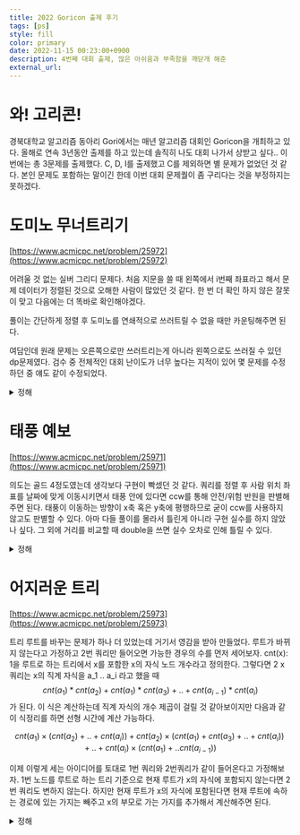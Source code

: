 ```yaml
---
title: 2022 Goricon 출제 후기
tags: [ps]
style: fill
color: primary
date: 2022-11-15 00:23:00+0900
description: 4번째 대회 출제, 많은 아쉬움과 부족함을 깨닫개 해준
external_url:
---
```

# 와! 고리콘!
경북대학교 알고리즘 동아리 Gori에서는 매년 알고리즘 대회인 Goricon을 개최하고 있다. 올해로 연속 3년동안 출제를 하고 있는데 솔직히 나도 대회 나가서 상받고 싶다.. 이번에는 총 3문제를 출제했다. C, D, I를 출제했고 C를 제외하면 별 문제가 없었던 것 같다. 본인 문제도 포함하는 말이긴 한데 이번 대회 문제퀄이 좀 구리다는 것을 부정하지는 못하겠다.

# 도미노 무너트리기
[https://www.acmicpc.net/problem/25972](https://www.acmicpc.net/problem/25972)

어려울 것 없는 실버 그리디 문제다. 처음 지문을 쓸 때 왼쪽에서 i번째 좌표라고 해서 문제 데이터가 정렬된 것으로 오해한 사람이 많았던 것 같다. 한 번 더 확인 하지 않은 잘못이 맞고 다음에는 더 똑바로 확인해야겠다.

풀이는 간단하게 정렬 후 도미노를 연쇄적으로 쓰러트릴 수 없을 때만 카운팅해주면 된다.

여담인데 원래 문제는 오른쪽으로만 쓰러트리는게 아니라 왼쪽으로도 쓰러질 수 있던 dp문제였다. 검수 중 전체적인 대회 난이도가 너무 높다는 지적이 있어 몇 문제를 수정하던 중 얘도 같이 수정되었다.

<details>
<summary>정해</summary>
<div markdown="1">

```cpp
#include <bits/stdc++.h>
using namespace std;

int cache[500100];
int n;
vector<pair<int,int>> arr;
int lcache[500100], rcache[500100];

int lft(int here)
{
    int& ret = lcache[here];
    if(ret != -1) return ret;
    if(here == n-1) return n;
    ret = here+1;
    if(arr[here+1].first - arr[here].first <= arr[here].second )
    {
        ret = lft(here+1);
    }
    return ret;
}
int rgt(int here)
{
    int& ret = rcache[here];
    if(ret != -1) return ret;
    if(here == n-1) return n;
    ret = here+1;
    if(arr[here+1].first - arr[here].first <= arr[here+1].second )
    {
        ret = rgt(here+1);
    }
    return ret;
}
int dp(int here)
{
    if(here == n) return 0;
    int& ret = cache[here];
    if(ret != -1) return ret;
    return ret = dp(lft(here)) + 1;
}

int32_t main()
{
    memset(cache, -1, sizeof(cache));
    memset(lcache, -1, sizeof(cache));
    memset(rcache, -1, sizeof(cache));
    cin.tie(0)->sync_with_stdio(0);
    cin>>n;
    for(int i=0;i<n;++i)
    {
        int a, b;
        cin>>a>>b;
        arr.push_back({a, b});
    }
    sort(arr.begin(), arr.end());
    cout<<dp(0);
}
```
</div>
</details>

# 태풍 예보
[https://www.acmicpc.net/problem/25971](https://www.acmicpc.net/problem/25971)

의도는 골드 4정도였는데 생각보다 구현이 빡셌던 것 같다. 쿼리를 정렬 후 사람 위치 좌표를 날짜에 맞게 이동시키면서 태풍 안에 있다면 ccw를 통해 안전/위험 반원을 판별해주면 된다. 태풍이 이동하는 방향이 x축 혹은 y축에 평행하므로 굳이 ccw를 사용하지 않고도 판별할 수 있다. 아마 다들 풀이를 몰라서 틀린게 아니라 구현 실수를 하지 않았나 싶다. 그 외에 거리를 비교할 때 double을 쓰면 실수 오차로 인해 틀릴 수 있다.

<details>
<summary>정해</summary>
<div markdown="1">

```cpp
#include <bits/stdc++.h>
using namespace std;
#define endl '\n'
#define int long long
#define X real()
#define Y imag()
const double PI = acos(-1);
namespace Geometry
{
    template<typename T>
    T cross_product(const complex<T>& a, const complex<T>& b)
    {
        return (conj(a)*b).Y;
    }

    template<typename T>
    T inner_product(const complex<T>& a, const complex<T>& b)
    {
        return a.X*b.X+a.Y+b.Y;
    }

    template<typename T>
    T ccw(const complex<T>& a, const complex<T>& b, const complex<T>& pos)
    {
        T ret = cross_product(pos-a, pos-b);
        return ret;
    }
}

int result[100000];
string p[3] = {"unsafe", "safe", "gori"};
int32_t main()
{
    cin.tie(0)->sync_with_stdio(0);
    int n, k, r, q;
    cin>>n>>k>>r>>q;
    vector<pair<int, complex<int>>> typhoon(k);
    vector<tuple<int, complex<int>, int>> query(q);

    for(int i=0;i<k;++i)
    {
        int a, b, c;
        cin>>a>>b>>c;
        complex<int> pos = {b, c};
        typhoon[i] = make_pair(a, pos);
    }
    for(int i=0;i<q;++i)
    {
        int a, b, c;
        cin>>a>>b>>c;
        complex<int> pos = {b, c};
        query[i] = make_tuple(a, pos, i);
    }
    //sort(typhoon.begin(), typhoon.end(), [](pair<int, complex<int>>& a, pair<int, complex<int>>& b) {
    //    return a.first < b.first;
    //});
    sort(query.begin(), query.end(), [](tuple<int, complex<int>, int>& a, tuple<int, complex<int>, int>& b) {
        return get<0>(a) < get<0>(b);
    });
    int day = 0;
    for(auto& [qday, pos, x] : query)
    {
        while(typhoon[day+1].first < n && typhoon[day+1].first <= qday)
        {
            ++day;
        }
        complex<int> herepos = typhoon[day].second;
        complex<int> delta = typhoon[day+1].second - typhoon[day].second;
        if(delta.X > 0) delta = {1, 0};
        if(delta.Y > 0) delta = {0, 1};
        if(delta.X < 0) delta = {-1, 0};
        if(delta.Y < 0) delta = {0, -1};
        herepos += delta * (qday - typhoon[day].first);
        int c = Geometry::ccw(typhoon[day].second, typhoon[day+1].second, pos);
        if(c == 0 || norm(herepos-pos) > r*r)
        {
            result[x] = 2;
        }
        else if(c > 0)
        {
            result[x] = 1;
        }
        else
        {
            result[x] = 0;
        }
    }

    for(int i=0;i<q;++i)
    {
        cout<<p[result[i]]<<endl;
    }
}
```
</div>
</details>

# 어지러운 트리
[https://www.acmicpc.net/problem/25973](https://www.acmicpc.net/problem/25973)

트리 루트를 바꾸는 문제가 하나 더 있었는데 거기서 영감을 받아 만들었다. 루트가 바뀌지 않는다고 가정하고 2번 쿼리만 들어오면 가능한 경우의 수를 먼저 세어보자. cnt(x): 1을 루트로 하는 트리에서 x를 포함한 x의 자식 노드 개수라고 정의한다. 그렇다면 2 x 쿼리는 x의 직계 자식을 a_1 .. a_i 라고 했을 때 $$cnt(a_1)*cnt(a_2) + cnt(a_1)*cnt(a_3) + .. + cnt(a_{i-1})*cnt(a_i)$$ 가 된다. 이 식은 계산하는데 직계 자식의 개수 제곱이 걸릴 것 같아보이지만 다음과 같이 식정리를 하면 선형 시간에 계산 가능하다.

$$cnt(a_1) \times (cnt(a_2)+..+cnt(a_i)) + cnt(a_2) \times (cnt(a_1)+cnt(a_3)+..+cnt(a_i)) + .. + cnt(a_i) \times (cnt(a_1) + .. cnt(a_{i-1}))$$

이제 이렇게 세는 아이디어를 토대로 1번 쿼리와 2번쿼리가 같이 들어온다고 가정해보자. 1번 노드를 루트로 하는 트리 기준으로 현재 루트가 x의 자식에 포함되지 않는다면 2번 쿼리도 변하지 않는다. 하지만 현재 루트가 x의 자식에 포함된다면 현재 루트에 속하는 경로에 있는 가지는 빼주고 x의 부모로 가는 가지를 추가해서 계산해주면 된다.

<details>
<summary>정해</summary>
<div markdown="1">

```cpp
#include <bits/stdc++.h>
#define endl '\n'
using namespace std;

int n;
vector<vector<int>> adj;
vector<vector<int>> childs;
int dfsorder[200100];
int range[210000];
int cntchild[200100];
int cnt;
long long precal[200100];

int dfs(int here, int prev)
{
    dfsorder[here] = cnt++;
    cntchild[here] = 1;
    for(auto next : adj[here])
    {
        if(next != prev)
        {
            childs[here].push_back(next);
            cntchild[here] += dfs(next, here);
        }
    }
    for(auto next : adj[here])
    {
        if(next != prev)
            precal[here] += (long long)(n-1-cntchild[next]) * (long long)cntchild[next];
    }
    int up = n - cntchild[here];
    precal[here] += (long long)(n-1-up) * (long long)up;
    precal[here] /= 2;
    range[here] = dfsorder[here] + cntchild[here] - 1;
    return cntchild[here];
}

int32_t main()
{
    cin.tie(0)->sync_with_stdio(0);
    int q;
    cin>>n>>q;
    childs.resize(n+1, vector<int>());
    adj.resize(n+1, vector<int>());
    for(int i=0;i<n-1;++i)
    {
        int a, b;
        cin>>a>>b;
        adj[a].push_back(b);
        adj[b].push_back(a);
    }
    dfs(1, 0);
    int root = 1;
    while(q--)
    {
        int a, x;
        cin>>a>>x;
        if(a == 1)
        {
            root = x;
        }
        else
        {
            long long except = 0;
            if(dfsorder[x] < dfsorder[root] && dfsorder[root] <= range[x])
            {
                int low = 0;
                int high = childs[x].size();
                while(low < high)
                {
                    int mid = (low+high)/2;
                    if(range[childs[x][mid]] < dfsorder[root])
                    {
                        low = mid + 1;
                    }
                    else
                    {
                        high = mid;
                    }
                }
                except = childs[x].size() == 0 ? 0 : cntchild[childs[x][low]];
            }
            else if(dfsorder[root] == dfsorder[x])
            {
                except = 0;
            }
            else
            {
                except = n - cntchild[x];
            }
            cout<<precal[x] - except*(n-1-except) + n-1 - except<<endl;
        }
    }
}
```
</div>
</details>